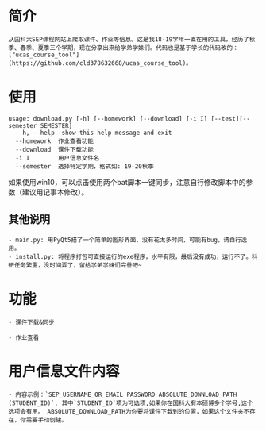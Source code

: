 # 简介
    从国科大SEP课程网站上爬取课件、作业等信息。这是我18-19学年一直在用的工具，经历了秋季、春季、夏季三个学期，现在分享出来给学弟学妹们。代码也是基于学长的代码改的：["ucas_course_tool"](https://github.com/cld378632668/ucas_course_tool)。

# 使用
```
usage: download.py [-h] [--homework] [--download] [-i I] [--test][--semester SEMESTER]
   -h, --help  show this help message and exit
  --homework  作业查看功能
  --download  课件下载功能
  -i I        用户信息文件名
  --semester  选择特定学期，格式如: 19-20秋季
```

如果使用win10，可以点击使用两个bat脚本一键同步，注意自行修改脚本中的参数（建议用记事本修改）。

## 其他说明
    - main.py: 用PyQt5搭了一个简单的图形界面，没有花太多时间，可能有bug，请自行选用。
    - install.py: 将程序打包可直接运行的exe程序，水平有限，最后没有成功，运行不了。科研任务繁重，没时间弄了，留给学弟学妹们完善吧~


# 功能
    - 课件下载&同步
    
    - 作业查看

# 用户信息文件内容
    - 内容示例：`SEP_USERNAME_OR_EMAIL PASSWORD ABSOLUTE_DOWNLOAD_PATH (STUDENT_ID)`, 其中`STUDENT_ID`项为可选项,如果你在国科大有本硕博多个学号,这个选项会有用。 ABSOLUTE_DOWNLOAD_PATH为你要将课件下载到的位置，如果这个文件夹不存在，你需要手动创建。

